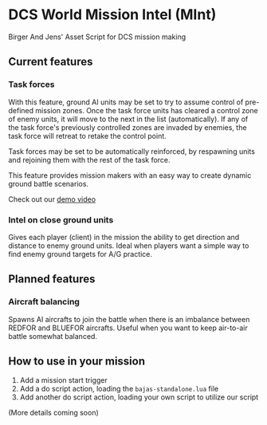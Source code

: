 # DCS World Mission Intel (MInt)
Birger And Jens' Asset Script for DCS mission making

## Current features

### Task forces
With this feature, ground AI units may be set to try to assume control of pre-defined mission zones. Once the task force units has cleared a control zone of enemy units, it will move to the next in the list (automatically). If any of the task force's previously controlled zones are invaded by enemies, the task force will retreat to retake the control point.

Task forces may be set to be automatically reinforced, by respawning units and rejoining them with the rest of the task force.

This feature provides mission makers with an easy way to create dynamic ground battle scenarios.

Check out our [demo video](https://www.youtube.com/watch?v=bmTS60qrF5g)

### Intel on close ground units
Gives each player (client) in the mission the ability to get direction and distance to enemy ground units. Ideal when players want a simple way to find enemy ground targets for A/G practice.

## Planned features

### Aircraft balancing
Spawns AI aircrafts to join the battle when there is an imbalance between REDFOR and BLUEFOR aircrafts. Useful when you want to keep air-to-air battle somewhat balanced.

## How to use in your mission
1. Add a mission start trigger
2. Add a do script action, loading the `bajas-standalone.lua` file
3. Add another do script action, loading your own script to utilize our script

(More details coming soon)
